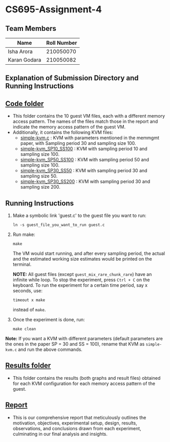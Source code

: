# CS695-Assignment-4

## Team Members 
| Name | Roll Number |
| --- | --- |
|Isha Arora | 210050070|
|Karan Godara | 210050082|

## Explanation of Submission Directory and Running Instructions
## [Code folder](Code)
   - This folder contains the 10 guest VM files, each with a different memory access pattern. The names of the files match those in the report and indicate the memory access pattern of the guest VM.
   - Additionally, it contains the following KVM files:
     - [simple-kvm.c](Code/simple-kvm.c) : KVM with parameters mentioned in the memmgmt paper, with Sampling period 30 and sampling size 100.
     - [simple-kvm_SP10_SS100](Code/simple-kvm_SP10_SS100.c) : KVM with sampling period 10 and sampling size 100.
     - [simple-kvm_SP50_SS100](Code/simple-kvm_SP50_SS100.c) : KVM with sampling period 50 and sampling size 100.
     - [simple-kvm_SP30_SS50](Code/simple-kvm_SP30_SS50.c) : KVM with sampling period 30 and sampling size 50.
     - [simple-kvm_SP30_SS200](Code/simple-kvm_SP30_SS200.c) : KVM with sampling period 30 and sampling size 200.

## Running Instructions

1. Make a symbolic link 'guest.c' to the guest file you want to run:

   ```ln -s guest_file_you_want_to_run guest.c```

2. Run make:

   ```make```
   
   The VM would start running, and after every sampling period, the actual and the estimated working size estimates would be printed on the terminal.
   
   **NOTE:** All guest files (except `guest_mix_rare_chunk_rare`) have an infinite while loop. To stop the experiment, press `Ctrl + C` on the keyboard. To run the experiment for a certain time period, say x seconds, use:

   ```timeout x make```

   instead of `make`.

3. Once the experiment is done, run:
   
   ```make clean```

**Note:** If you want a KVM with different parameters (default parameters are the ones in the paper SP = 30 and SS = 100), rename that KVM as `simple-kvm.c` and run the above commands.

## [Results folder](Results)
- This folder contains the results (both graphs and result files) obtained for each KVM configuration for each memory access pattern of the guest.

## [Report](Report.pdf)
- This is our comprehensive report that meticulously outlines the motivation, objectives, experimental setup, design, results, observations, and conclusions drawn from each experiment, culminating in our final analysis and insights.
